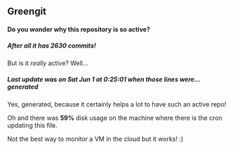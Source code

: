 ## Greengit

#### Do you wonder why this repository is so active?

##### After all it has 2630 commits!

But is it *really* active? Well...

##### Last update was on Sat Jun 1 at 0:25:01 when those lines were... generated

Yes, generated, because it certainly helps a lot to have such an active repo!

Oh and there was **59%** disk usage on the machine
where there is the cron updating this file.

Not the best way to monitor a VM in the cloud but it works! :)
